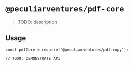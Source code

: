 # `@peculiarventures/pdf-core`

> TODO: description

## Usage

```
const pdfCore = require('@peculiarventures/pdf-copy');

// TODO: DEMONSTRATE API
```
